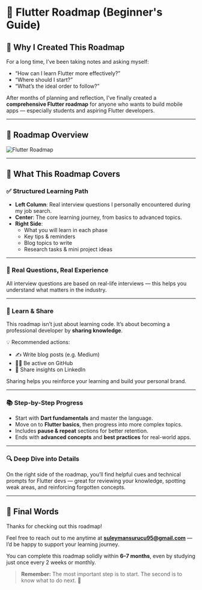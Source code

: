 # 🚀 Flutter Roadmap (Beginner's Guide)

## 🌟 Why I Created This Roadmap

For a long time, I’ve been taking notes and asking myself:

- “How can I learn Flutter more effectively?”
- “Where should I start?”
- “What’s the ideal order to follow?”

After months of planning and reflection, I’ve finally created a **comprehensive Flutter roadmap** for anyone who wants to build mobile apps — especially students and aspiring Flutter developers.

---

## 📌 Roadmap Overview

![Flutter Roadmap](./image/flutter_road_map.svg)

---

## 🧩 What This Roadmap Covers

### ✅ Structured Learning Path

- **Left Column**: Real interview questions I personally encountered during my job search.
- **Center**: The core learning journey, from basics to advanced topics.
- **Right Side**:
    - What you will learn in each phase
    - Key tips & reminders
    - Blog topics to write
    - Research tasks & mini project ideas

---

### 🎯 Real Questions, Real Experience

All interview questions are based on real-life interviews — this helps you understand what matters in the industry.

---

### 🤝 Learn & Share

This roadmap isn’t just about learning code. It’s about becoming a professional developer by **sharing knowledge**.

💡 Recommended actions:

- ✍️ Write blog posts (e.g. Medium)
- 🧑‍💻 Be active on GitHub
- 💬 Share insights on LinkedIn

Sharing helps you reinforce your learning and build your personal brand.

---

### 📚 Step-by-Step Progress

- Start with **Dart fundamentals** and master the language.
- Move on to **Flutter basics**, then progress into more complex topics.
- Includes **pause & repeat** sections for better retention.
- Ends with **advanced concepts** and **best practices** for real-world apps.

---

### 🔍 Deep Dive into Details

On the right side of the roadmap, you’ll find helpful cues and technical prompts for Flutter devs — great for reviewing your knowledge, spotting weak areas, and reinforcing forgotten concepts.

---

## 💬 Final Words

Thanks for checking out this roadmap!

Feel free to reach out to me anytime at **suleymansurucu95@gmail.com** — I’d be happy to support your learning journey.

You can complete this roadmap solidly within **6–7 months**, even by studying just once every 2 weeks or monthly.

> **Remember:** The most important step is to start. The second is to know what to do next. 🧭
